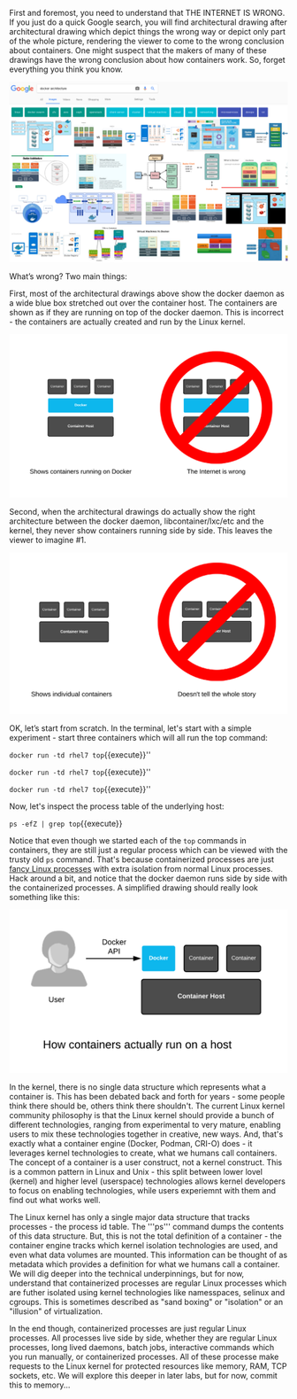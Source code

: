 First and foremost, you need to understand that THE INTERNET IS WRONG. If you just do a quick Google search, you will find architectural drawing after architectural drawing which depict things the wrong way or depict only part of the whole picture, rendering the viewer to come to the wrong conclusion about containers. One might suspect that the makers of many of these drawings have the wrong conclusion about how containers work. So, forget everything you think you know.

![Containers Are Linux](../../assets/subsystems/container-internals-lab-2.0-part-1/01-google-wrong.png)

What’s wrong? Two main things:
 
First, most of the architectural drawings above show the docker daemon as a wide blue box stretched out over the container host. The containers are shown as if they are running on top of the docker daemon. This is incorrect - the containers are actually created and run by the Linux kernel.

![Containers Are Linux](../../assets/subsystems/container-internals-lab-2.0-part-1/01-not-on-docker.png)

Second, when the architectural drawings do actually show the right architecture between the docker daemon, libcontainer/lxc/etc and the kernel, they never show containers running side by side. This leaves the viewer to imagine #1.

![Containers Are Linux](../../assets/subsystems/container-internals-lab-2.0-part-1/01-not-the-whole-story.png)
 
OK, let’s start from scratch. In the terminal, let's start with a simple experiment - start three containers which will all run the top command:

``docker run -td rhel7 top``{{execute}}''

``docker run -td rhel7 top``{{execute}}''

``docker run -td rhel7 top``{{execute}}''

Now, let's inspect the process table of the underlying host:

``ps -efZ | grep top``{{execute}}

Notice that even though we started each of the ``top`` commands in containers, they are still just a regular process which can be viewed with the trusty old ``ps`` command. That's because containerized processes are just [fancy Linux processes](http://sdtimes.com/guest-view-containers-really-just-fancy-files-fancy-processes/) with extra isolation from normal Linux processes. Hack around a bit, and notice that the docker daemon runs side by side with the containerized processes. A simplified drawing should really look something like this:

![Containers Are Linux](../../assets/subsystems/container-internals-lab-2.0-part-1/01-single-node-toolchain.png) 

In the kernel, there is no single data structure which represents what a container is. This has been debated back and forth for years - some people think there should be, others think there shouldn't. The current Linux kernel community philosophy is that the Linux kernel should provide a bunch of different technologies, ranging from experimental to very mature, enabling users to mix these technologies together in creative, new ways. And, that's exactly what a container engine (Docker, Podman, CRI-O) does - it leverages kernel technologies to create, what we humans call containers. The concept of a container is a user construct, not a kernel construct. This is a common pattern in Linux and Unix - this split between lower lovel (kernel) and higher level (userspace) technologies allows kernel developers to focus on enabling technologies, while users experiemnt with them and find out what works well.
 
The Linux kernel has only a single major data structure that tracks processes - the process id table. The '''ps''' command dumps the contents of this data structure. But, this is not the total definition of a container - the container engine tracks which kernel isolation technologies are used, and even what data volumes are mounted. This information can be thought of as metadata which provides a definition for what we humans call a container. We will dig deeper into the technical underpinnings, but for now, understand that containerized processes are regular Linux processes which are futher isolated using kernel technologies like namesspaces, selinux and cgroups. This is sometimes described as "sand boxing" or "isolation" or an "illusion" of virtualization.

In the end though, containerized processes are just regular Linux processes. All processes live side by side, whether they are regular Linux processes, long lived daemons, batch jobs, interactive commands which you run manually, or containerized processes. All of these processe make requests to the Linux kernel for protected resources like memory, RAM, TCP sockets, etc. We will explore this deeper in later labs, but for now, commit this to memory...
